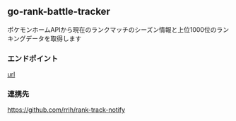 ## go-rank-battle-tracker

ポケモンホームAPIから現在のランクマッチのシーズン情報と上位1000位のランキングデータを取得します

### エンドポイント

[url]()

### 連携先

https://github.com/rrih/rank-track-notify